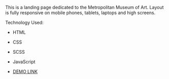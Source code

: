 This is a landing page dedicated to the Metropolitan Museum of Art. Layout is fully responsive on mobile phones, tablets, laptops and high screens.

Technology Used:
- HTML
- CSS
- SCSS
- JavaScript

- [DEMO LINK](https://YanaEvaGonchar.github.io/<repo_name>/)
